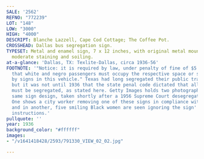 ```yaml
---
SALE: '2562'
REFNO: "772239"
LOT: "148"
LOW: "3000"
HIGH: "4000"
DESCRIPT: Blanche Lazzell, Cape Cod Cottage; The Coffee Pot.
CROSSHEAD: Dallas bus segregation sign.
TYPESET: Metal and enamel sign, 7 x 12 inches, with original metal mounting holes;
  moderate staining and soiling.
at-a-glance: 'Dallas, TX: Texlite-Dallas, circa 1936-56'
FOOTNOTE: '"Notice: it is required by law, under penalty of fine of $5.00 to $25.00,
  that white and negro passengers must occupy the respective space or seats indicated
  by signs in this vehicle." Texas had long segregated their public transportation,
  but it was not until 1936 that the state penal code dictated that all public carriers
  must be segregated, as stated here. Getty Images holds two photographs showing this
  same sign design, taken shortly after a 1956 Supreme Court desegregation ruling.
  One shows a city worker removing one of these signs in compliance with the ruling,
  and in another, five smiling Black women are seen ignoring the sign''s now obsolete
  instructions.'
pullquote: ''
year: 1936
background_color: "#ffffff"
images:
- "/v1641418428/2593/791330_VIEW_02_02.jpg"

---
```

